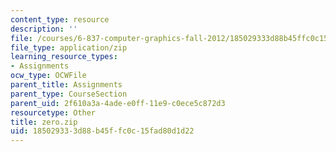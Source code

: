 ```yaml
---
content_type: resource
description: ''
file: /courses/6-837-computer-graphics-fall-2012/185029333d88b45ffc0c15fad80d1d22_zero.zip
file_type: application/zip
learning_resource_types:
- Assignments
ocw_type: OCWFile
parent_title: Assignments
parent_type: CourseSection
parent_uid: 2f610a3a-4ade-e0ff-11e9-c0ece5c872d3
resourcetype: Other
title: zero.zip
uid: 18502933-3d88-b45f-fc0c-15fad80d1d22
---
```

